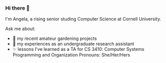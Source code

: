 ### Hi there 👋

I'm Angela, a rising senior studing Computer Science at Cornell University.

Ask me about:
* 🌱 my recent amateur gardening projects
* 🤔 my experiences as an undergraduate research assistant
* ✨ lessons I've learned as a TA for CS 3410: Computer Systems Programming and Organization 
Pronouns: She/Her/Hers

<!--
**acjin21/acjin21** is a ✨ _special_ ✨ repository because its `README.md` (this file) appears on your GitHub profile.

Here are some ideas to get you started:

- 🔭 I’m currently working on ...
- 🌱 I’m currently learning ...
- 👯 I’m looking to collaborate on ...
- 🤔 I’m looking for help with ...
- 💬 Ask me about ...
- 📫 How to reach me: ...
- 😄 Pronouns: ...
- ⚡ Fun fact: ...
-->
